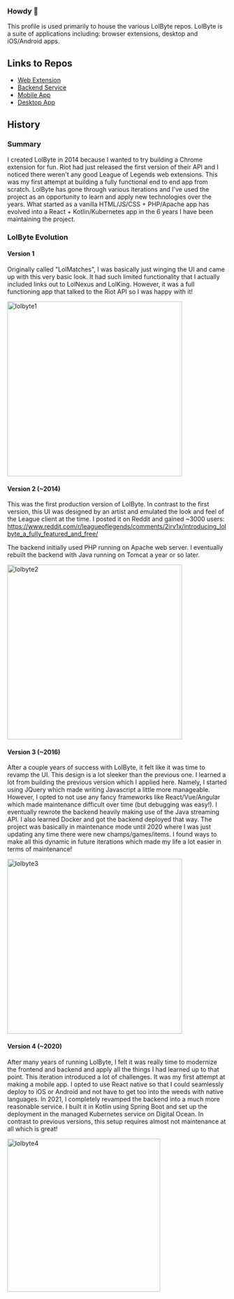 ### Howdy 🤠

This profile is used primarily to house the various LolByte repos. LolByte is a suite of applications including: browser extensions, desktop and iOS/Android apps.

## Links to Repos

- [Web Extension](https://github.com/ACSchott526/lolbyte)
- [Backend Service](https://github.com/ACSchott526/lolbyte-service)
- [Mobile App](https://github.com/ACSchott526/lolbyte-react-native)
- [Desktop App](https://github.com/ACSchott526/lolbyte-electron)

## History
### Summary

I created LolByte in 2014 because I wanted to try building a Chrome extension for fun. Riot had just released the first version of their API and I noticed there weren't any good League of Legends web extensions. This was my first attempt at building a fully functional end to end app from scratch. LolByte has gone through various iterations and I've used the project as an opportunity to learn and apply new technologies over the years. What started as a vanilla HTML/JS/CSS + PHP/Apache app has evolved into a React + Kotlin/Kubernetes app in the 6 years I have been maintaining the project.

### LolByte Evolution
#### Version 1

Originally called "LolMatches", I was basically just winging the UI and came up with this very basic look. It had such limited functionality that I actually included links out to LolNexus and LolKing. However, it was a full functioning app that talked to the Riot API so I was happy with it!

<img src="https://user-images.githubusercontent.com/5995446/120909611-8c058f00-c62b-11eb-8c51-f11c629ffdf2.JPG" alt="lolbyte1" width="400"/>

#### Version 2 (~2014)

This was the first production version of LolByte. In contrast to the first version, this UI was designed by an artist and emulated the look and feel of the League client at the time. I posted it on Reddit and gained ~3000 users: https://www.reddit.com/r/leagueoflegends/comments/2irv1x/introducing_lolbyte_a_fully_featured_and_free/

The backend initially used PHP running on Apache web server. I eventually rebuilt the backend with Java running on Tomcat a year or so later.

<img src="https://user-images.githubusercontent.com/5995446/120909621-9c1d6e80-c62b-11eb-82a6-ec4a15bba11b.JPG" alt="lolbyte2" width="400"/>

#### Version 3 (~2016)

After a couple years of success with LolByte, it felt like it was time to revamp the UI. This design is a lot sleeker than the previous one. I learned a lot from building the previous version which I applied here. Namely, I started using JQuery which made writing Javascript a little more manageable. However, I opted to not use any fancy frameworks like React/Vue/Angular which made maintenance difficult over time (but debugging was easy!). I eventually rewrote the backend heavily making use of the Java streaming API. I also learned Docker and got the backend deployed that way. The project was basically in maintenance mode until 2020 where I was just updating any time there were new champs/games/items. I found ways to make all this dynamic in future iterations which made my life a lot easier in terms of maintenance!

<img src="https://user-images.githubusercontent.com/5995446/120909625-a0498c00-c62b-11eb-88fc-b7f9caf41bea.JPG" alt="lolbyte3" width="400"/>

#### Version 4 (~2020)

After many years of running LolByte, I felt it was really time to modernize the frontend and backend and apply all the things I had learned up to that point. This iteration introduced a lot of challenges. It was my first attempt at making a mobile app. I opted to use React native so that I could seamlessly deploy to iOS or Android and not have to get too into the weeds with native languages. In 2021, I completely revamped the backend into a much more reasonable service. I built it in Kotlin using Spring Boot and set up the deployment in the managed Kubernetes service on Digital Ocean. In contrast to previous versions, this setup requires almost not maintenance at all which is great!

<img src="https://user-images.githubusercontent.com/5995446/120909626-a2abe600-c62b-11eb-8bcc-00a2738c99ca.JPG" alt="lolbyte4" width="350"/>
